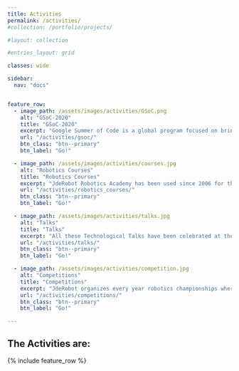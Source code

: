 ```yaml
---
title: Activities
permalink: /activities/
#collection: /portfolio/projects/

#layout: collection

#entries_layout: grid

classes: wide

sidebar:
  nav: "docs"


feature_row:
  - image_path: /assets/images/activities/GSoC.png
    alt: "GSoC-2020"
    title: "GSoC-2020"
    excerpt: "Google Summer of Code is a global program focused on bringing more student developers into open source software development."
    url: "/activities/gsoc/"
    btn_class: "btn--primary"
    btn_label: "Go!"

  - image_path: /assets/images/activities/courses.jpg
    alt: "Robotics Courses"
    title: "Robotics Courses"
    excerpt: "JdeRobot Robotics Academy has been used since 2006 for the teaching of robotics in various courses, both undergraduate and master."
    url: "/activities/robotics_courses/"
    btn_class: "btn--primary"
    btn_label: "Go!"

  - image_path: /assets/images/activities/talks.jpg
    alt: "Talks"
    title: "Talks"
    excerpt: "All these Technological Talks have been celebrated at the Universidad Rey Juan Carlos in the last years, fostered by the JdeRobot Foundation."
    url: "/activities/talks/"
    btn_class: "btn--primary"
    btn_label: "Go!"

  - image_path: /assets/images/activities/competition.jpg
    alt: "Competitions"
    title: "Competitions"
    excerpt: "JdeRobot organizes every year robotics championships where you will have to demonstrate your skills as a programmer."
    url: "/activities/competitions/"
    btn_class: "btn--primary"
    btn_label: "Go!" 

---
```


## The Activities are:


{% include feature_row %}
